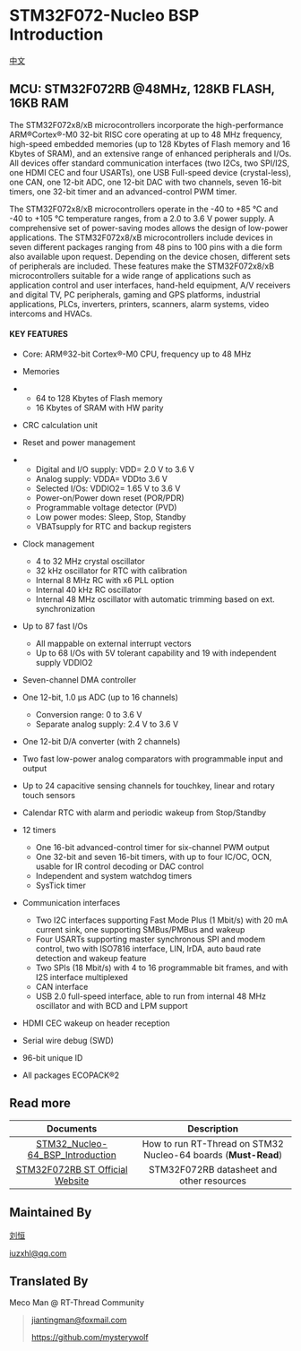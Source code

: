 # STM32F072-Nucleo BSP Introduction

[中文](README_zh.md) 

## MCU: STM32F072RB @48MHz, 128KB FLASH,  16KB RAM

The STM32F072x8/xB microcontrollers incorporate the high-performance ARM®Cortex®-M0 32-bit RISC core operating at up to 48 MHz frequency, high-speed embedded memories (up to 128 Kbytes of Flash memory and 16 Kbytes of SRAM), and an extensive range of enhanced peripherals and I/Os. All devices offer standard communication interfaces (two I2Cs, two SPI/I2S, one HDMI CEC and four USARTs), one USB Full-speed device (crystal-less), one CAN, one 12-bit ADC, one 12-bit DAC with two channels, seven 16-bit timers, one 32-bit timer and an advanced-control PWM timer.

The STM32F072x8/xB microcontrollers operate in the -40 to +85 °C and -40 to +105 °C temperature ranges, from a 2.0 to 3.6 V power supply. A comprehensive set of power-saving modes allows the design of low-power applications.
The STM32F072x8/xB microcontrollers include devices in seven different packages ranging from 48 pins to 100 pins with a die form also available upon request. Depending on the device chosen, different sets of peripherals are included.
These features make the STM32F072x8/xB microcontrollers suitable for a wide range of applications such as application control and user interfaces, hand-held equipment, A/V receivers and digital TV, PC peripherals, gaming and GPS platforms, industrial applications, PLCs, inverters, printers, scanners, alarm systems, video intercoms and HVACs.

#### KEY FEATURES

- Core: ARM®32-bit Cortex®-M0 CPU, frequency up to 48 MHz

- Memories

- - 64 to 128 Kbytes of Flash memory
  - 16 Kbytes of SRAM with HW parity

- CRC calculation unit

- Reset and power management

- - Digital and I/O supply: VDD= 2.0 V to 3.6 V
  - Analog supply: VDDA= VDDto 3.6 V
  - Selected I/Os: VDDIO2= 1.65 V to 3.6 V
  - Power-on/Power down reset (POR/PDR)
  - Programmable voltage detector (PVD)
  - Low power modes: Sleep, Stop, Standby
  - VBATsupply for RTC and backup registers

- Clock management

  - 4 to 32 MHz crystal oscillator
  - 32 kHz oscillator for RTC with calibration
  - Internal 8 MHz RC with x6 PLL option
  - Internal 40 kHz RC oscillator
  - Internal 48 MHz oscillator with automatic trimming based on ext. synchronization

- Up to 87 fast I/Os

  - All mappable on external interrupt vectors
  - Up to 68 I/Os with 5V tolerant capability and 19 with independent supply VDDIO2

- Seven-channel DMA controller

- One 12-bit, 1.0 μs ADC (up to 16 channels)

  - Conversion range: 0 to 3.6 V
  - Separate analog supply: 2.4 V to 3.6 V

- One 12-bit D/A converter (with 2 channels)

- Two fast low-power analog comparators with programmable input and output

- Up to 24 capacitive sensing channels for touchkey, linear and rotary touch sensors

- Calendar RTC with alarm and periodic wakeup from Stop/Standby

- 12 timers

  - One 16-bit advanced-control timer for six-channel PWM output
  - One 32-bit and seven 16-bit timers, with up to four IC/OC, OCN, usable for IR control decoding or DAC control
  - Independent and system watchdog timers
  - SysTick timer

- Communication interfaces

  - Two I2C interfaces supporting Fast Mode Plus (1 Mbit/s) with 20 mA current sink, one supporting SMBus/PMBus and wakeup
  - Four USARTs supporting master synchronous SPI and modem control, two with ISO7816 interface, LIN, IrDA, auto baud rate detection and wakeup feature
  - Two SPIs (18 Mbit/s) with 4 to 16 programmable bit frames, and with I2S interface multiplexed
  - CAN interface
  - USB 2.0 full-speed interface, able to run from internal 48 MHz oscillator and with BCD and LPM support

- HDMI CEC wakeup on header reception

- Serial wire debug (SWD)

- 96-bit unique ID

- All packages ECOPACK®2



## Read more

|                          Documents                           |                         Description                          |
| :----------------------------------------------------------: | :----------------------------------------------------------: |
| [STM32_Nucleo-64_BSP_Introduction](../docs/STM32_Nucleo-64_BSP_Introduction.md) | How to run RT-Thread on STM32 Nucleo-64 boards (**Must-Read**) |
| [STM32F072RB ST Official Website](https://www.st.com/content/st_com/en/products/microcontrollers-microprocessors/stm32-32-bit-arm-cortex-mcus/stm32-mainstream-mcus/stm32f0-series/stm32f0x2/stm32f072rb.html#documentation) |          STM32F072RB datasheet and other resources           |



## Maintained By

[刘恒](https://github.com/lhxzui)

iuzxhl@qq.com



## Translated By

Meco Man @ RT-Thread Community

> jiantingman@foxmail.com 
>
> https://github.com/mysterywolf
